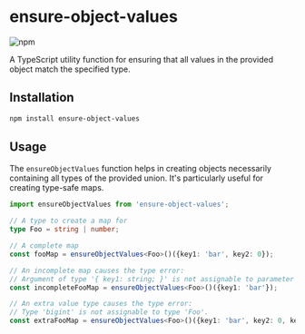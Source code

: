 # ensure-object-values

![npm](https://img.shields.io/npm/v/ensure-object-values)

A TypeScript utility function for ensuring that all values in the provided object match the specified type.

## Installation

```bash
npm install ensure-object-values
```

## Usage

The `ensureObjectValues` function helps in creating objects necessarily containing all types of the provided union. It's particularly useful for creating type-safe maps.

```typescript
import ensureObjectValues from 'ensure-object-values';

// A type to create a map for
type Foo = string | number;

// A complete map
const fooMap = ensureObjectValues<Foo>()({key1: 'bar', key2: 0});

// An incomplete map causes the type error:
// Argument of type '{ key1: string; }' is not assignable to parameter of type 'never'.
const incompleteFooMap = ensureObjectValues<Foo>()({key1: 'bar'});

// An extra value type causes the type error:
// Type 'bigint' is not assignable to type 'Foo'.
const extraFooMap = ensureObjectValues<Foo>()({key1: 'bar', key2: 0, key3: 0n});
```
